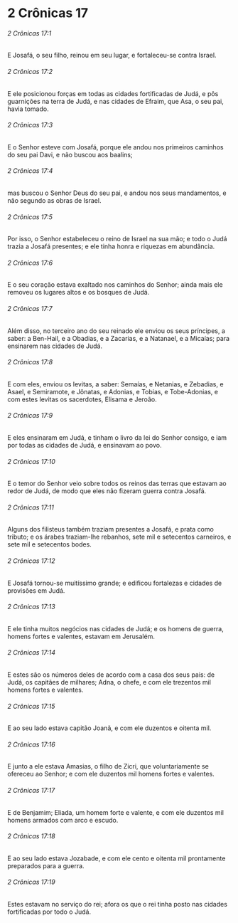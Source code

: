 # 2 Crônicas 17

###### 2 Crônicas 17:1

E Josafá, o seu filho, reinou em seu lugar, e fortaleceu-se contra Israel.

###### 2 Crônicas 17:2

E ele posicionou forças em todas as cidades fortificadas de Judá, e pôs guarnições na terra de Judá, e nas cidades de Efraim, que Asa, o seu pai, havia tomado.

###### 2 Crônicas 17:3

E o Senhor esteve com Josafá, porque ele andou nos primeiros caminhos do seu pai Davi, e não buscou aos baalins;

###### 2 Crônicas 17:4

mas buscou o Senhor Deus do seu pai, e andou nos seus mandamentos, e não segundo as obras de Israel.

###### 2 Crônicas 17:5

Por isso, o Senhor estabeleceu o reino de Israel na sua mão; e todo o Judá trazia a Josafá presentes; e ele tinha honra e riquezas em abundância.

###### 2 Crônicas 17:6

E o seu coração estava exaltado nos caminhos do Senhor; ainda mais ele removeu os lugares altos e os bosques de Judá.

###### 2 Crônicas 17:7

Além disso, no terceiro ano do seu reinado ele enviou os seus príncipes, a saber: a Ben-Hail, e a Obadias, e a Zacarias, e a Natanael, e a Micaías; para ensinarem nas cidades de Judá.

###### 2 Crônicas 17:8

E com eles, enviou os levitas, a saber: Semaías, e Netanias, e Zebadias, e Asael, e Semiramote, e Jônatas, e Adonias, e Tobias, e Tobe-Adonias, e com estes levitas os sacerdotes, Elisama e Jeroão.

###### 2 Crônicas 17:9

E eles ensinaram em Judá, e tinham o livro da lei do Senhor consigo, e iam por todas as cidades de Judá, e ensinavam ao povo.

###### 2 Crônicas 17:10

E o temor do Senhor veio sobre todos os reinos das terras que estavam ao redor de Judá, de modo que eles não fizeram guerra contra Josafá.

###### 2 Crônicas 17:11

Alguns dos filisteus também traziam presentes a Josafá, e prata como tributo; e os árabes traziam-lhe rebanhos, sete mil e setecentos carneiros, e sete mil e setecentos bodes.

###### 2 Crônicas 17:12

E Josafá tornou-se muitíssimo grande; e edificou fortalezas e cidades de provisões em Judá.

###### 2 Crônicas 17:13

E ele tinha muitos negócios nas cidades de Judá; e os homens de guerra, homens fortes e valentes, estavam em Jerusalém.

###### 2 Crônicas 17:14

E estes são os números deles de acordo com a casa dos seus pais: de Judá, os capitães de milhares; Adna, o chefe, e com ele trezentos mil homens fortes e valentes.

###### 2 Crônicas 17:15

E ao seu lado estava capitão Joanã, e com ele duzentos e oitenta mil.

###### 2 Crônicas 17:16

E junto a ele estava Amasias, o filho de Zicri, que voluntariamente se ofereceu ao Senhor; e com ele duzentos mil homens fortes e valentes.

###### 2 Crônicas 17:17

E de Benjamim; Eliada, um homem forte e valente, e com ele duzentos mil homens armados com arco e escudo.

###### 2 Crônicas 17:18

E ao seu lado estava Jozabade, e com ele cento e oitenta mil prontamente preparados para a guerra.

###### 2 Crônicas 17:19

Estes estavam no serviço do rei; afora os que o rei tinha posto nas cidades fortificadas por todo o Judá.

